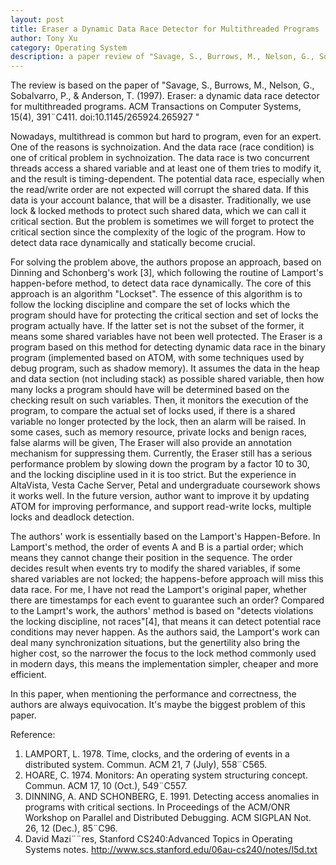 ```yaml
---
layout: post
title: Eraser a Dynamic Data Race Detector for Multithreaded Programs
author: Tony Xu
category: Operating System
description: a paper review of "Savage, S., Burrows, M., Nelson, G., Sobalvarro, P., & Anderson, T. (1997). Eraser a dynamic data race detector for multithreaded programs. ACM Transactions on Computer Systems, 15(4), 391¨C411. doi:10.1145/265924.265927 "
---
```


The review is based on the paper of "Savage, S., Burrows, M., Nelson, G., Sobalvarro, P., & Anderson, T. (1997). Eraser: a dynamic data race detector for multithreaded programs. ACM Transactions on Computer Systems, 15(4), 391¨C411. doi:10.1145/265924.265927 "

Nowadays, multithread is common but hard to program, even for an expert. One of the reasons is sychnoization. And the data race (race condition) is one of critical problem in sychnoization. The data race is two concurrent threads access a shared variable and at least one of them tries to modify it, and the result is timing-dependent. The potential data race, especially when the read/write order are not expected will corrupt the shared data. If this data is your account balance, that will be a disaster. Traditionally, we use lock & locked methods to protect such shared data, which we can call it critical section. But the problem is sometimes we will forget to protect the critical section since the complexity of the logic of the program. How to detect data race dynamically and statically become crucial.

For solving the problem above, the authors propose an approach, based on Dinning and Schonberg's work [3], which following the routine of Lamport's happen-before method, to detect data race dynamically. The core of this approach is an algorithm "Lockset". The essence of this algorithm is to follow the locking discipline and compare the set of locks which the program should have for protecting the critical section and set of locks the program actually have. If the latter set is not the subset of the former, it means some shared variables have not been well protected. The Eraser is a program based on this method for detecting dynamic data race in the binary program (implemented based on ATOM, with some techniques used by debug program, such as shadow memory). It assumes the data in the heap and data section (not including stack) as possible shared variable, then how many locks a program should have will be determined based on the checking result on such variables. Then, it monitors the execution of the program, to compare the actual set of locks used, if there is a shared variable no longer protected by the lock, then an alarm will be raised. In some cases, such as memory resource, private locks and benign races, false alarms will be given, The Eraser will also provide an annotation mechanism for suppressing them. Currently, the Eraser still has a serious performance problem by slowing down the program by a factor 10 to 30, and the locking discipline used in it is too strict. But the experience in AltaVista, Vesta Cache Server, Petal and undergraduate coursework shows it works well. In the future version, author want to improve it by updating ATOM for improving performance, and support read-write locks, multiple locks and deadlock detection.

The authors' work is essentially based on the Lamport's Happen-Before. In Lamport's method, the order of events A and B is a partial order; which means they cannot change their position in the sequence. The order decides result when events try to modify the shared variables, if some shared variables are not locked; the happens-before approach will miss this data race. For me, I have not read the Lamport's original paper, whether there are timestamps for each event to guarantee such an order? Compared to the Lamprt's work, the authors' method is based on "detects violations the locking discipline, not races"[4], that means it can detect potential race conditions may never happen. As the authors said, the Lamport's work can deal many synchronization situations, but the genertility also bring the higher cost, so the narrower the focus to the lock method commonly used in modern days, this means the implementation simpler, cheaper and more efficient.

In this paper, when mentioning the performance and correctness, the authors are always equivocation. It's maybe the biggest problem of this paper.

Reference:

1. LAMPORT, L. 1978. Time, clocks, and the ordering of events in a distributed system. Commun. ACM 21, 7 (July), 558¨C565.
2. HOARE, C. 1974. Monitors: An operating system structuring concept. Commun. ACM 17, 10 (Oct.), 549¨C557.
3. DINNING, A. AND SCHONBERG, E. 1991. Detecting access anomalies in programs with critical sections. In Proceedings of the ACM/ONR Workshop on Parallel and Distributed Debugging.
ACM SIGPLAN Not. 26, 12 (Dec.), 85¨C96.
4. David Mazi¨¨res, Stanford CS240:Advanced Topics in Operating Systems notes. http://www.scs.stanford.edu/06au-cs240/notes/l5d.txt
